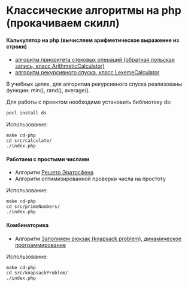 # Классические алгоритмы на php (прокачиваем скилл)

#### Калькулятор на php (вычисляем арифметическое выражение из строки)

* [алгоритм приоритета стековых операций (обратная польская запись, класс ArithmeticCalculator)](https://ru.wikipedia.org/wiki/%D0%9E%D0%B1%D1%80%D0%B0%D1%82%D0%BD%D0%B0%D1%8F_%D0%BF%D0%BE%D0%BB%D1%8C%D1%81%D0%BA%D0%B0%D1%8F_%D0%B7%D0%B0%D0%BF%D0%B8%D1%81%D1%8C)
* [алгоритм рекурсивного спуска, класс LexemeCalculator](https://ru.wikipedia.org/wiki/%D0%9C%D0%B5%D1%82%D0%BE%D0%B4_%D1%80%D0%B5%D0%BA%D1%83%D1%80%D1%81%D0%B8%D0%B2%D0%BD%D0%BE%D0%B3%D0%BE_%D1%81%D0%BF%D1%83%D1%81%D0%BA%D0%B0)

В учебных целях, для алгоритма рекурсивного спуска реализованы функции: min(), rand(), average().

Для работы с проектом необходимо установить библиотеку ds:
```php
pecl install ds
```

Использование:
```
make cd-php
cd src/calculate/
./index.php
```

#### Работаем с простыми числами

* Алгоритм [Решето Эратосфена](https://ru.wikipedia.org/wiki/%D0%A0%D0%B5%D1%88%D0%B5%D1%82%D0%BE_%D0%AD%D1%80%D0%B0%D1%82%D0%BE%D1%81%D1%84%D0%B5%D0%BD%D0%B0)
* Алгоритм оптимизированной проверки числа на простоту

Использование:
```
make cd-php
cd src/primeNumbers/
./index.php
```

#### Комбинаторика

* Алгоритм [Заполняем рюкзак (knapsack problem), динамическое программирование](https://neerc.ifmo.ru/wiki/index.php?title=%D0%97%D0%B0%D0%B4%D0%B0%D1%87%D0%B0_%D0%BE_%D1%80%D1%8E%D0%BA%D0%B7%D0%B0%D0%BA%D0%B5)

Использование:
```
make cd-php
cd src/knapsackProblem/
./index.php
```